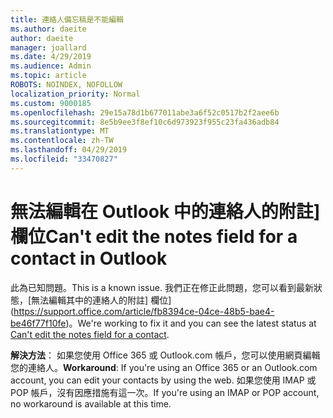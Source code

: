 ```yaml
---
title: 連絡人備忘稿是不能編輯
ms.author: daeite
author: daeite
manager: joallard
ms.date: 4/29/2019
ms.audience: Admin
ms.topic: article
ROBOTS: NOINDEX, NOFOLLOW
localization_priority: Normal
ms.custom: 9000185
ms.openlocfilehash: 29e15a78d1b677011abe3a6f52c0517b2f2aee6b
ms.sourcegitcommit: 8e5b9ee3f8ef10c6d973923f955c23fa436adb84
ms.translationtype: MT
ms.contentlocale: zh-TW
ms.lasthandoff: 04/29/2019
ms.locfileid: "33470827"
---
```

# <a name="cant-edit-the-notes-field-for-a-contact-in-outlook"></a><span data-ttu-id="bf3dd-102">無法編輯在 Outlook 中的連絡人的附註] 欄位</span><span class="sxs-lookup"><span data-stu-id="bf3dd-102">Can't edit the notes field for a contact in Outlook</span></span>

<span data-ttu-id="bf3dd-103">此為已知問題。</span><span class="sxs-lookup"><span data-stu-id="bf3dd-103">This is a known issue.</span></span> <span data-ttu-id="bf3dd-104">我們正在修正此問題，您可以看到最新狀態，[無法編輯其中的連絡人的附註] 欄位](https://support.office.com/article/fb8394ce-04ce-48b5-bae4-be46f77f10fe)。</span><span class="sxs-lookup"><span data-stu-id="bf3dd-104">We're working to fix it and you can see the latest status at [Can't edit the notes field for a contact](https://support.office.com/article/fb8394ce-04ce-48b5-bae4-be46f77f10fe).</span></span>

<span data-ttu-id="bf3dd-105">**解決方法**： 如果您使用 Office 365 或 Outlook.com 帳戶，您可以使用網頁編輯您的連絡人。</span><span class="sxs-lookup"><span data-stu-id="bf3dd-105">**Workaround**: If you're using an Office 365 or an Outlook.com account, you can edit your contacts by using the web.</span></span> <span data-ttu-id="bf3dd-106">如果您使用 IMAP 或 POP 帳戶，沒有因應措施有這一次。</span><span class="sxs-lookup"><span data-stu-id="bf3dd-106">If you're using an IMAP or POP account, no workaround is available at this time.</span></span>